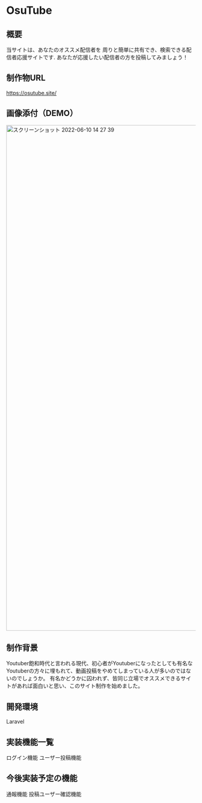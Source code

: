 # OsuTube

## 概要 
当サイトは、あなたのオススメ配信者を 周りと簡単に共有でき、検索できる配信者応援サイトです. あなたが応援したい配信者の方を投稿してみましょう！

## 制作物URL 
https://osutube.site/

## 画像添付（DEMO）
<img width="1345" alt="スクリーンショット 2022-06-10 14 27 39" src="https://user-images.githubusercontent.com/97378465/172996727-65d4495e-4b83-40c2-bc58-eb0c38ebc909.png">

## 制作背景 
Youtuber飽和時代と言われる現代、初心者がYoutuberになったとしても有名なYoutuberの方々に埋もれて、動画投稿をやめてしまっている人が多いのではないのでしょうか。 有名かどうかに囚われず、皆同じ立場でオススメできるサイトがあれば面白いと思い、このサイト制作を始めました。

## 開発環境 
Laravel

## 実装機能一覧 
ログイン機能 
ユーザー投稿機能

## 今後実装予定の機能 
通報機能 
投稿ユーザー確認機能